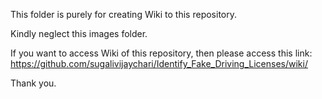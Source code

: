 This folder is purely for creating Wiki to this repository.

Kindly neglect this images folder.

If you want to access Wiki of this repository, then please access this link: https://github.com/sugalivijaychari/Identify_Fake_Driving_Licenses/wiki/

Thank you.
